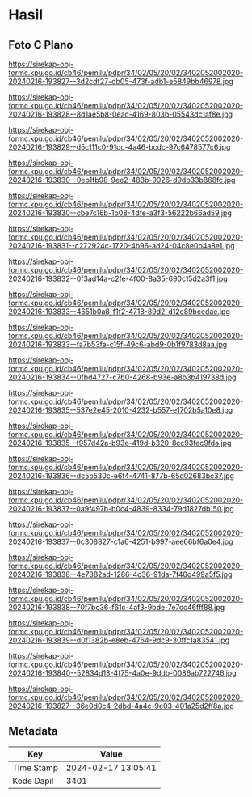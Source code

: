 # Hasil

## Foto C Plano

https://sirekap-obj-formc.kpu.go.id/cb46/pemilu/pdpr/34/02/05/20/02/3402052002020-20240216-193827--3d2cdf27-db05-473f-adb1-e5849bb46978.jpg

https://sirekap-obj-formc.kpu.go.id/cb46/pemilu/pdpr/34/02/05/20/02/3402052002020-20240216-193828--8d1ae5b8-0eac-4169-803b-05543dc1af8e.jpg

https://sirekap-obj-formc.kpu.go.id/cb46/pemilu/pdpr/34/02/05/20/02/3402052002020-20240216-193829--d5c111c0-91dc-4a46-bcdc-97c6478577c6.jpg

https://sirekap-obj-formc.kpu.go.id/cb46/pemilu/pdpr/34/02/05/20/02/3402052002020-20240216-193830--0eb1fb98-9ee2-483b-9026-d9db33b868fc.jpg

https://sirekap-obj-formc.kpu.go.id/cb46/pemilu/pdpr/34/02/05/20/02/3402052002020-20240216-193830--cbe7c16b-1b08-4dfe-a3f3-56222b66ad59.jpg

https://sirekap-obj-formc.kpu.go.id/cb46/pemilu/pdpr/34/02/05/20/02/3402052002020-20240216-193831--c272924c-1720-4b96-ad24-04c8e0b4a8e1.jpg

https://sirekap-obj-formc.kpu.go.id/cb46/pemilu/pdpr/34/02/05/20/02/3402052002020-20240216-193832--0f3ad14a-c2fe-4f00-8a35-690c15d2a3f1.jpg

https://sirekap-obj-formc.kpu.go.id/cb46/pemilu/pdpr/34/02/05/20/02/3402052002020-20240216-193833--4651b0a8-f1f2-4718-89d2-d12e89bcedae.jpg

https://sirekap-obj-formc.kpu.go.id/cb46/pemilu/pdpr/34/02/05/20/02/3402052002020-20240216-193833--fa7b53fa-c15f-49c6-abd9-0b1f9783d8aa.jpg

https://sirekap-obj-formc.kpu.go.id/cb46/pemilu/pdpr/34/02/05/20/02/3402052002020-20240216-193834--0fbd4727-c7b0-4268-b93e-a8b3b419738d.jpg

https://sirekap-obj-formc.kpu.go.id/cb46/pemilu/pdpr/34/02/05/20/02/3402052002020-20240216-193835--537e2e45-2010-4232-b557-e1702b5a10e8.jpg

https://sirekap-obj-formc.kpu.go.id/cb46/pemilu/pdpr/34/02/05/20/02/3402052002020-20240216-193835--f957d42a-b93e-419d-b320-8cc93fec9fda.jpg

https://sirekap-obj-formc.kpu.go.id/cb46/pemilu/pdpr/34/02/05/20/02/3402052002020-20240216-193836--dc5b530c-e6f4-4741-877b-65d02683bc37.jpg

https://sirekap-obj-formc.kpu.go.id/cb46/pemilu/pdpr/34/02/05/20/02/3402052002020-20240216-193837--0a9f497b-b0c4-4839-8334-79d1827db150.jpg

https://sirekap-obj-formc.kpu.go.id/cb46/pemilu/pdpr/34/02/05/20/02/3402052002020-20240216-193837--0c308827-c1a6-4251-b997-aee66bf6a0e4.jpg

https://sirekap-obj-formc.kpu.go.id/cb46/pemilu/pdpr/34/02/05/20/02/3402052002020-20240216-193838--4e7882ad-1286-4c36-91da-7f40d499a5f5.jpg

https://sirekap-obj-formc.kpu.go.id/cb46/pemilu/pdpr/34/02/05/20/02/3402052002020-20240216-193838--70f7bc36-f61c-4af3-9bde-7e7cc46fff88.jpg

https://sirekap-obj-formc.kpu.go.id/cb46/pemilu/pdpr/34/02/05/20/02/3402052002020-20240216-193839--d0f1382b-e8eb-4764-9dc9-30ffc1a83541.jpg

https://sirekap-obj-formc.kpu.go.id/cb46/pemilu/pdpr/34/02/05/20/02/3402052002020-20240216-193840--52834d13-4f75-4a0e-9ddb-0086ab722746.jpg

https://sirekap-obj-formc.kpu.go.id/cb46/pemilu/pdpr/34/02/05/20/02/3402052002020-20240216-193827--36e0d0c4-2dbd-4a4c-9e03-401a25d2ff8a.jpg


## Metadata

| Key        | Value               |
| ---------- | ------------------- |
| Time Stamp | 2024-02-17 13:05:41 |
| Kode Dapil | 3401                |



